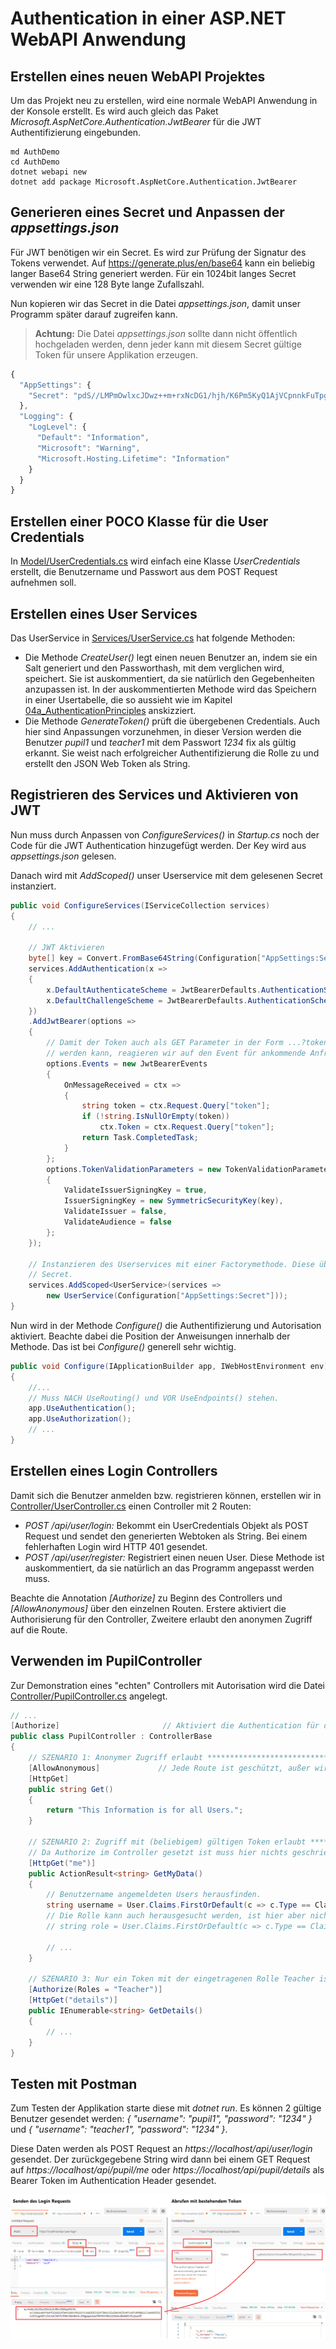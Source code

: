 # Authentication in einer ASP.NET WebAPI Anwendung

## Erstellen eines neuen WebAPI Projektes

Um das Projekt neu zu erstellen, wird eine normale WebAPI Anwendung in der Konsole erstellt. Es wird
auch gleich das Paket *Microsoft.AspNetCore.Authentication.JwtBearer* für die JWT Authentifizierung
eingebunden.

```text
md AuthDemo
cd AuthDemo
dotnet webapi new
dotnet add package Microsoft.AspNetCore.Authentication.JwtBearer
```

## Generieren eines Secret und Anpassen der *appsettings.json*

Für JWT benötigen wir ein Secret. Es wird zur Prüfung der Signatur des Tokens verwendet. Auf
https://generate.plus/en/base64 kann ein beliebig langer Base64 String generiert werden. Für ein
1024bit langes Secret verwenden wir eine 128 Byte lange Zufallszahl.

Nun kopieren wir das Secret in die Datei *appsettings.json*, damit unser Programm später darauf
zugreifen kann.

> **Achtung:** Die Datei *appsettings.json* sollte dann nicht öffentlich hochgeladen werden, denn
> jeder kann mit diesem Secret gültige Token für unsere Applikation erzeugen.

```javascript
{
  "AppSettings": {
    "Secret": "pdS//LMPmOwlxcJDwz++m+rxNcDG1/hjh/K6Pm5KyQ1AjVCpnnkFuTpgPBqRSkvtqqbWkE04XC3jveRfMIdWZgu8ounByV7CaWbxRVsKXzWVvQKSDLUfVpidcieJ7BibvpHby28ONbMLZY961bazukxIjwn68DVPI0hExJ9eyZw="
  },
  "Logging": {
    "LogLevel": {
      "Default": "Information",
      "Microsoft": "Warning",
      "Microsoft.Hosting.Lifetime": "Information"
    }
  }
}
```

## Erstellen einer POCO Klasse für die User Credentials

In [Model/UserCredentials.cs](Model/UserCredentials.cs) wird einfach eine Klasse *UserCredentials* erstellt,
die Benutzername und Passwort aus dem POST Request aufnehmen soll.

## Erstellen eines User Services

Das UserService in [Services/UserService.cs](Services/UserService.cs) hat folgende Methoden:

- Die Methode *CreateUser()* legt einen neuen Benutzer an, indem sie ein Salt generiert und den
  Passworthash, mit dem verglichen wird, speichert. Sie ist auskommentiert, da sie natürlich
  den Gegebenheiten anzupassen ist. In der auskommentierten Methode wird das Speichern in einer
  Usertabelle, die so aussieht wie im Kapitel [04a_AuthenticationPrinciples](../04a_AuthenticationPrinciples)
  anskizziert.
- Die Methode *GenerateToken()* prüft die übergebenen Credentials. Auch hier sind Anpassungen vorzunehmen,
  in dieser Version werden die Benutzer *pupil1* und *teacher1* mit dem Passwort *1234* fix als
  gültig erkannt. Sie weist nach erfolgreicher Authentifizierung die Rolle zu und erstellt den
  JSON Web Token als String.

## Registrieren des Services und Aktivieren von JWT

Nun muss durch Anpassen von *ConfigureServices()* in *Startup.cs* noch der Code für die JWT
Authentication hinzugefügt werden. Der Key wird aus *appsettings.json* gelesen.

Danach wird mit *AddScoped()* unser Userservice mit dem gelesenen Secret instanziert.

```c#
public void ConfigureServices(IServiceCollection services)
{
    // ...

    // JWT Aktivieren
    byte[] key = Convert.FromBase64String(Configuration["AppSettings:Secret"]);
    services.AddAuthentication(x =>
    {
        x.DefaultAuthenticateScheme = JwtBearerDefaults.AuthenticationScheme;
        x.DefaultChallengeScheme = JwtBearerDefaults.AuthenticationScheme;
    })
    .AddJwtBearer(options =>
    {
        // Damit der Token auch als GET Parameter in der Form ...?token=xxxx übergben
        // werden kann, reagieren wir auf den Event für ankommende Anfragen.
        options.Events = new JwtBearerEvents
        {
            OnMessageReceived = ctx =>
            {
                string token = ctx.Request.Query["token"];
                if (!string.IsNullOrEmpty(token))
                    ctx.Token = ctx.Request.Query["token"];
                return Task.CompletedTask;
            }
        };
        options.TokenValidationParameters = new TokenValidationParameters
        {
            ValidateIssuerSigningKey = true,
            IssuerSigningKey = new SymmetricSecurityKey(key),
            ValidateIssuer = false,
            ValidateAudience = false
        };
    });

    // Instanzieren des Userservices mit einer Factorymethode. Diese übergibt das gespeicherte
    // Secret.
    services.AddScoped<UserService>(services => 
        new UserService(Configuration["AppSettings:Secret"]));
}
```

Nun wird in der Methode *Configure()* die Authentifizierung und Autorisation aktiviert. Beachte dabei
die Position der Anweisungen innerhalb der Methode. Das ist bei *Configure()* generell sehr wichtig.

```c#
public void Configure(IApplicationBuilder app, IWebHostEnvironment env)
{
    //...
    // Muss NACH UseRouting() und VOR UseEndpoints() stehen.
    app.UseAuthentication();
    app.UseAuthorization();
    // ...
}
```

## Erstellen eines Login Controllers

Damit sich die Benutzer anmelden bzw. registrieren können, erstellen wir in
[Controller/UserController.cs](Controllers/UserController.cs) einen Controller mit 2 Routen:

- *POST /api/user/login:* Bekommt ein UserCredentials Objekt als POST Request und sendet den
  generierten Webtoken als String. Bei einem fehlerhaften Login wird HTTP 401 gesendet.
- *POST /api/user/register:* Registriert einen neuen User. Diese Methode ist auskommentiert,
  da sie natürlich an das Programm angepasst werden muss.

Beachte die Annotation *[Authorize]* zu Beginn des Controllers und *[AllowAnonymous]* über den
einzelnen Routen. Erstere aktiviert die Authorisierung für den Controller, Zweitere erlaubt den
anonymen Zugriff auf die Route.

## Verwenden im PupilController

Zur Demonstration eines "echten" Controllers mit Autorisation wird die Datei
[Controller/PupilController.cs](Controllers/PupilController.cs) angelegt.

```c#
// ...
[Authorize]                       // Aktiviert die Authentication für den Controller.
public class PupilController : ControllerBase
{
    // SZENARIO 1: Anonymer Zugriff erlaubt ********************************************************
    [AllowAnonymous]             // Jede Route ist geschützt, außer wir setzen AllowAnonymous
    [HttpGet]
    public string Get()
    {
        return "This Information is for all Users.";
    }

    // SZENARIO 2: Zugriff mit (beliebigem) gültigen Token erlaubt *********************************
    // Da Authorize im Controller gesetzt ist muss hier nichts geschrieben werden.
    [HttpGet("me")]
    public ActionResult<string> GetMyData()
    {
        // Benutzername angemeldeten Users herausfinden.
        string username = User.Claims.FirstOrDefault(c => c.Type == ClaimTypes.Name)?.Value ?? "";
        // Die Rolle kann auch herausgesucht werden, ist hier aber nicht nötig.
        // string role = User.Claims.FirstOrDefault(c => c.Type == ClaimTypes.Role)?.Value;

        // ...
    }

    // SZENARIO 3: Nur ein Token mit der eingetragenen Rolle Teacher ist erlaubt********************
    [Authorize(Roles = "Teacher")]
    [HttpGet("details")]
    public IEnumerable<string> GetDetails()
    {
        // ...
    }
}
```

## Testen mit Postman

Zum Testen der Applikation starte diese mit *dotnet run*. Es können 2 gültige Benutzer gesendet
werden: *{ "username": "pupil1", "password": "1234" }* und *{ "username": "teacher1", "password": "1234" }*.

Diese Daten werden als POST Request an *https://localhost/api/user/login* gesendet. Der
zurückgegebene String wird dann bei einem GET Request auf *https://localhost/api/pupil/me* oder
*https://localhost/api/pupil/details* als Bearer Token im Authentication Header gesendet.

![](postman_send_token.png)

